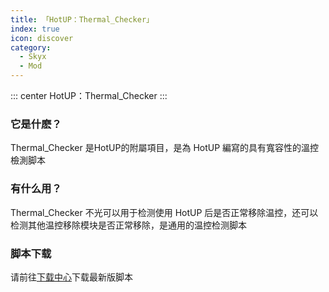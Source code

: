 ```yaml
---
title: 「HotUP：Thermal_Checker」
index: true
icon: discover
category:
  - Skyx
  - Mod
---
```

::: center
HotUP：Thermal_Checker
:::

### 它是什麽？

Thermal_Checker 是HotUP的附屬項目，是為 HotUP 編寫的具有寬容性的溫控檢測脚本

### 有什么用？

Thermal_Checker 不光可以用于检测使用 HotUP 后是否正常移除温控，还可以检测其他温控移除模块是否正常移除，是通用的温控检测脚本

### 脚本下载
请前往[下载中心](/file.html)下载最新版脚本